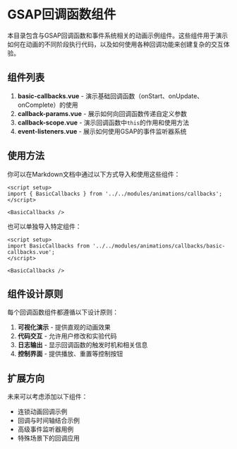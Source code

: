 # GSAP回调函数组件

本目录包含与GSAP回调函数和事件系统相关的动画示例组件。这些组件用于演示如何在动画的不同阶段执行代码，以及如何使用各种回调功能来创建复杂的交互体验。

## 组件列表

1. **basic-callbacks.vue** - 演示基础回调函数（onStart、onUpdate、onComplete）的使用
2. **callback-params.vue** - 展示如何向回调函数传递自定义参数
3. **callback-scope.vue** - 演示回调函数中`this`的作用和使用方法
4. **event-listeners.vue** - 展示如何使用GSAP的事件监听器系统

## 使用方法

你可以在Markdown文档中通过以下方式导入和使用这些组件：

```vue
<script setup>
import { BasicCallbacks } from '../../modules/animations/callbacks';
</script>

<BasicCallbacks />
```

也可以单独导入特定组件：

```vue
<script setup>
import BasicCallbacks from '../../modules/animations/callbacks/basic-callbacks.vue';
</script>

<BasicCallbacks />
```

## 组件设计原则

每个回调函数组件都遵循以下设计原则：

1. **可视化演示** - 提供直观的动画效果
2. **代码交互** - 允许用户修改和实验代码
3. **日志输出** - 显示回调函数的触发时机和相关信息
4. **控制界面** - 提供播放、重置等控制按钮

## 扩展方向

未来可以考虑添加以下组件：

- 连锁动画回调示例
- 回调与时间轴结合示例
- 高级事件监听器用例
- 特殊场景下的回调应用 